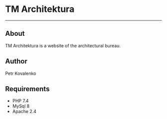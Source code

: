 # TM Architektura

---

## About

TM Architektura is a website of the architectural bureau.

## Author

Petr Kovalenko

## Requirements

- PHP 7.4
- MySql 8
- Apache 2.4